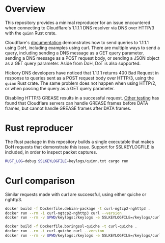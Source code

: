 # Overview

This repository provides a minimal reproducer for an issue encountered when
connecting to Cloudflare's 1.1.1.1 DNS resolver via DNS over HTTP/3 with the
`quinn` Rust crate.

Cloudflare's [documentation][cf-docs] demonstrates how to send queries to
1.1.1.1 using DoH, including examples using curl. There are multiple ways to
send a query, including sending a DNS message as a GET query parameter, sending
a DNS message as a POST request body, or sending a JSON object as a GET query
parameter. Aside from DoH, DoT is also supported.

[cf-docs]: https://developers.cloudflare.com/1.1.1.1/encryption/dns-over-https/make-api-requests/dns-wireformat/#using-post

Hickory DNS developers have noticed that 1.1.1.1 returns 400 Bad Request in
response to queries sent as a POST request body over HTTP/3, using the `quinn`
Rust crate. The same problem does not happen when using HTTP/2, or when passing
the query as a GET query parameter.

Disabling HTTP/3 GREASE results in a successful request.
[Other testing][steffengy-comment] has found that Cloudflare servers can handle
GREASE frames before DATA frames, but cannot handle GREASE frames after DATA
frames.

[steffengy-comment]: https://github.com/hyperium/h3/issues/206#issuecomment-2617014977

# Rust reproducer

The Rust package in this repository builds a single executable that makes DoH
requests that demonstrate this issue. Support for SSLKEYLOGFILE is included, in
order to inspect packet captures.

```sh
RUST_LOG=debug SSLKEYLOGFILE=keylogs/quinn.txt cargo run
```

# Curl comparison

Similar requests made with curl are successful, using either quiche or nghttp3.

```sh
docker build -f Dockerfile.debian-package -t curl-ngtcp2-nghttp3 .
docker run --rm -i curl-ngtcp2-nghttp3 curl --version
docker run --rm -v $PWD/keylogs:/keylogs -e SSLKEYLOGFILE=/keylogs/curl-ngtcp2-nghttp3.txt curl-ngtcp2-nghttp3 curl --http3-only --header 'content-type: application/dns-message' --data-binary @request.bin https://cloudflare-dns.com/dns-query --output - | xxd

docker build -f Dockerfile.boringssl-quiche -t curl-quiche .
docker run --rm -i curl-quiche curl --version
docker run --rm -v $PWD/keylogs:/keylogs -e SSLKEYLOGFILE=/keylogs/curl-quiche.txt curl-quiche curl --http3-only --header 'content-type: application/dns-message' --data-binary @request.bin https://cloudflare-dns.com/dns-query --output - | xxd
```
